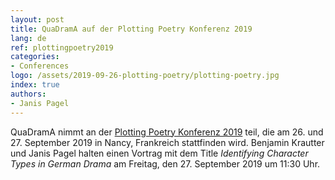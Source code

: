 ```yaml
---
layout: post
title: QuaDramA auf der Plotting Poetry Konferenz 2019
lang: de
ref: plottingpoetry2019
categories:
- Conferences
logo: /assets/2019-09-26-plotting-poetry/plotting-poetry.jpg
index: true
authors:
- Janis Pagel
---
```


QuaDramA nimmt an der [Plotting Poetry Konferenz 2019](https://machinerlapoesie.wordpress.com/conferences/nancy-2019/programme-nancy-2019/) teil, die am 26. und 27. September 2019 in Nancy, Frankreich stattfinden wird. Benjamin Krautter und Janis Pagel halten einen Vortrag mit dem Title *Identifying Character Types in German Drama* am Freitag, den 27. September 2019 um 11:30 Uhr.
